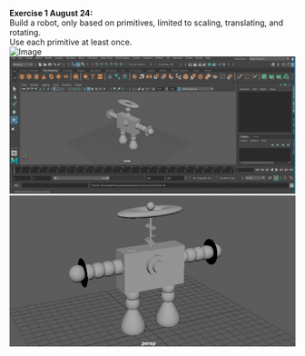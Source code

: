 **Exercise 1 August 24:**  
Build a robot, only based on primitives, limited to scaling, translating, and rotating.  
Use each primitive at least once.  
![Image](https://williamsaj1.github.io//siteImages/exercise1pic1.png)  
![Image](https://github.com/williamsaj1/williamsaj1.github.io/blob/master/siteImages/exercise1pic2.png)  
![Image](https://github.com/williamsaj1/williamsaj1.github.io/blob/master/siteImages/exercise1pic3.png)  
